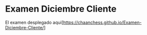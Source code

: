 # Examen Diciembre Cliente

El examen desplegado aqui[https://chaanchess.github.io/Examen-Diciembre-Cliente/]
